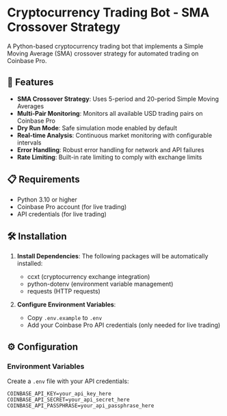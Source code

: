 # Cryptocurrency Trading Bot - SMA Crossover Strategy

A Python-based cryptocurrency trading bot that implements a Simple Moving Average (SMA) crossover strategy for automated trading on Coinbase Pro.

## 🚀 Features

- **SMA Crossover Strategy**: Uses 5-period and 20-period Simple Moving Averages
- **Multi-Pair Monitoring**: Monitors all available USD trading pairs on Coinbase Pro
- **Dry Run Mode**: Safe simulation mode enabled by default
- **Real-time Analysis**: Continuous market monitoring with configurable intervals
- **Error Handling**: Robust error handling for network and API failures
- **Rate Limiting**: Built-in rate limiting to comply with exchange limits

## 📋 Requirements

- Python 3.10 or higher
- Coinbase Pro account (for live trading)
- API credentials (for live trading)

## 🛠️ Installation

1. **Install Dependencies**:
   The following packages will be automatically installed:
   - ccxt (cryptocurrency exchange integration)
   - python-dotenv (environment variable management)
   - requests (HTTP requests)

2. **Configure Environment Variables**:
   - Copy `.env.example` to `.env`
   - Add your Coinbase Pro API credentials (only needed for live trading)

## ⚙️ Configuration

### Environment Variables

Create a `.env` file with your API credentials:

```env
COINBASE_API_KEY=your_api_key_here
COINBASE_API_SECRET=your_api_secret_here
COINBASE_API_PASSPHRASE=your_api_passphrase_here
